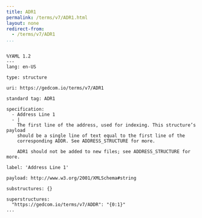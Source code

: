 ```yaml
---
title: ADR1
permalink: /terms/v7/ADR1.html
layout: none
redirect-from:
  - /terms/v7/ADR1
...
```


```

%YAML 1.2
---
lang: en-US

type: structure

uri: https://gedcom.io/terms/v7/ADR1

standard tag: ADR1

specification:
  - Address Line 1
  - |
    The first line of the address, used for indexing. This structure’s payload
    should be a single line of text equal to the first line of the
    corresponding ADDR. See ADDRESS_STRUCTURE for more.
    
    ADR1 should not be added to new files; see ADDRESS_STRUCTURE for more.

label: 'Address Line 1'

payload: http://www.w3.org/2001/XMLSchema#string

substructures: {}

superstructures:
  "https://gedcom.io/terms/v7/ADDR": "{0:1}"
...

```

